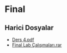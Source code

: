 # Final


<!--HariciDosyalar-->

## Harici Dosyalar

- [Ders 4.pdf](./Ders%204.pdf)
- [Final Lab Çalışmaları.rar](./Final%20Lab%20%C3%87al%C4%B1%C5%9Fmalar%C4%B1.rar)


<!--HariciDosyalar-->

